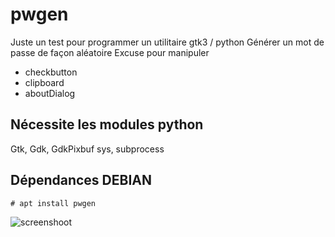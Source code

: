 # pwgen

Juste un test pour programmer un utilitaire gtk3 / python
Générer un mot de passe de façon aléatoire
Excuse pour manipuler
  * checkbutton
  * clipboard
  * aboutDialog


## Nécessite les modules python
Gtk, Gdk, GdkPixbuf
sys, subprocess

## Dépendances DEBIAN

```
# apt install pwgen
```

![screenshoot](https://cbiot.fr/site/pwgen.png)

